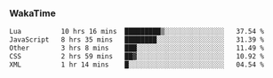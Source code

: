 ### WakaTime

<!--START_SECTION:waka-->

```txt
Lua          10 hrs 16 mins  █████████▒░░░░░░░░░░░░░░░   37.54 %
JavaScript   8 hrs 35 mins   ████████░░░░░░░░░░░░░░░░░   31.39 %
Other        3 hrs 8 mins    ███░░░░░░░░░░░░░░░░░░░░░░   11.49 %
CSS          2 hrs 59 mins   ██▓░░░░░░░░░░░░░░░░░░░░░░   10.92 %
XML          1 hr 14 mins    █░░░░░░░░░░░░░░░░░░░░░░░░   04.54 %
```

<!--END_SECTION:waka-->
